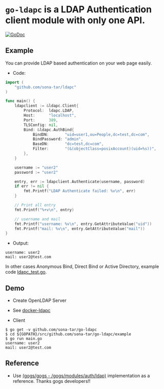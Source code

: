 `go-ldapc` is a LDAP Authentication client module with only one API.
===============================

[![GoDoc](https://godoc.org/github.com/sona-tar/go-ldapc?status.svg)](https://godoc.org/github.com/sona-tar/go-ldapc)

## Example

You can provide LDAP based authentication on your web page easily.

- Code:
```go
import (
    "github.com/sona-tar/ldapc"
)

func main() {
	ldapclient := &ldapc.Client{
		Protocol:  ldapc.LDAP,
		Host:      "localhost",
		Port:      389,
		TLSConfig: nil,
		Bind: &ldapc.AuthBind{
			BindDN:       "uid=user1,ou=People,dc=test,dc=com",
			BindPassword: "admin",
			BaseDN:       "dc=test,dc=com",
			Filter:       "(&(objectClass=posixAccount)(uid=%s))",
		},
	}

	username := "user2"
	password := "user2"

	entry, err := ldapclient.Authenticate(username, password)
	if err != nil {
		fmt.Printf("LDAP Authenticate failed: %v\n", err)
	}

	// Print all entry
	fmt.Printf("%+v\n", entry)

	// username and mail
	fmt.Printf("username: %v\n", entry.GetAttributeValue("uid"))
	fmt.Printf("mail: %v\n", entry.GetAttributeValue("mail"))
}
```

- Output:
```text
username: user2
mail: user2@test.com
```

In other cases Anonymous Bind, Direct Bind or Active Directory, example code [ldapc_test.go](./ldapc_test.go).


## Demo
- Create OpenLDAP Server
 - See [docker-ldapc](https://github.com/sona-tar/docker-ldapc)

- Client
```shell
$ go get -v github.com/sona-tar/go-ldapc
$ cd ${GOPATH}/src/github.com/sona-tar/go-ldapc/example
$ go run main.go
username: user2
mail: user2@test.com
```

## Reference
- Use [(gogs/gogs - /gogs/modules/auth/ldap)](https://github.com/gogits/gogs/tree/master/modules/auth/ldap) implementation as a reference. Thanks gogs developers!!
